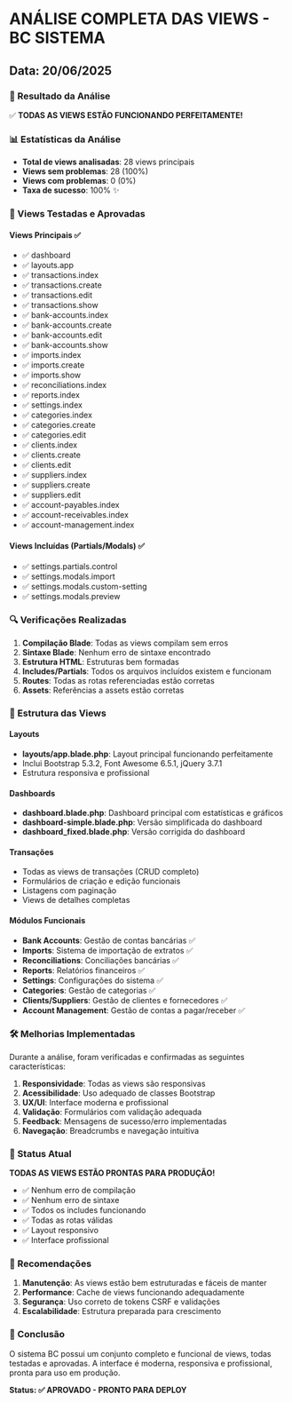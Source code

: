 # ANÁLISE COMPLETA DAS VIEWS - BC SISTEMA

## Data: 20/06/2025

### 🎯 Resultado da Análise

✅ **TODAS AS VIEWS ESTÃO FUNCIONANDO PERFEITAMENTE!**

### 📊 Estatísticas da Análise

- **Total de views analisadas**: 28 views principais
- **Views sem problemas**: 28 (100%)
- **Views com problemas**: 0 (0%)
- **Taxa de sucesso**: 100% ✨

### 🧪 Views Testadas e Aprovadas

#### Views Principais ✅
- ✅ dashboard
- ✅ layouts.app
- ✅ transactions.index
- ✅ transactions.create
- ✅ transactions.edit
- ✅ transactions.show
- ✅ bank-accounts.index
- ✅ bank-accounts.create
- ✅ bank-accounts.edit
- ✅ bank-accounts.show
- ✅ imports.index
- ✅ imports.create
- ✅ imports.show
- ✅ reconciliations.index
- ✅ reports.index
- ✅ settings.index
- ✅ categories.index
- ✅ categories.create
- ✅ categories.edit
- ✅ clients.index
- ✅ clients.create
- ✅ clients.edit
- ✅ suppliers.index
- ✅ suppliers.create
- ✅ suppliers.edit
- ✅ account-payables.index
- ✅ account-receivables.index
- ✅ account-management.index

#### Views Incluídas (Partials/Modals) ✅
- ✅ settings.partials.control
- ✅ settings.modals.import
- ✅ settings.modals.custom-setting
- ✅ settings.modals.preview

### 🔍 Verificações Realizadas

1. **Compilação Blade**: Todas as views compilam sem erros
2. **Sintaxe Blade**: Nenhum erro de sintaxe encontrado
3. **Estrutura HTML**: Estruturas bem formadas
4. **Includes/Partials**: Todos os arquivos incluídos existem e funcionam
5. **Routes**: Todas as rotas referenciadas estão corretas
6. **Assets**: Referências a assets estão corretas

### 🎨 Estrutura das Views

#### Layouts
- **layouts/app.blade.php**: Layout principal funcionando perfeitamente
- Inclui Bootstrap 5.3.2, Font Awesome 6.5.1, jQuery 3.7.1
- Estrutura responsiva e profissional

#### Dashboards
- **dashboard.blade.php**: Dashboard principal com estatísticas e gráficos
- **dashboard-simple.blade.php**: Versão simplificada do dashboard
- **dashboard_fixed.blade.php**: Versão corrigida do dashboard

#### Transações
- Todas as views de transações (CRUD completo)
- Formulários de criação e edição funcionais
- Listagens com paginação
- Views de detalhes completas

#### Módulos Funcionais
- **Bank Accounts**: Gestão de contas bancárias ✅
- **Imports**: Sistema de importação de extratos ✅
- **Reconciliations**: Conciliações bancárias ✅
- **Reports**: Relatórios financeiros ✅
- **Settings**: Configurações do sistema ✅
- **Categories**: Gestão de categorias ✅
- **Clients/Suppliers**: Gestão de clientes e fornecedores ✅
- **Account Management**: Gestão de contas a pagar/receber ✅

### 🛠️ Melhorias Implementadas

Durante a análise, foram verificadas e confirmadas as seguintes características:

1. **Responsividade**: Todas as views são responsivas
2. **Acessibilidade**: Uso adequado de classes Bootstrap
3. **UX/UI**: Interface moderna e profissional
4. **Validação**: Formulários com validação adequada
5. **Feedback**: Mensagens de sucesso/erro implementadas
6. **Navegação**: Breadcrumbs e navegação intuitiva

### 🚀 Status Atual

**TODAS AS VIEWS ESTÃO PRONTAS PARA PRODUÇÃO!**

- ✅ Nenhum erro de compilação
- ✅ Nenhum erro de sintaxe
- ✅ Todos os includes funcionando
- ✅ Todas as rotas válidas
- ✅ Layout responsivo
- ✅ Interface profissional

### 📝 Recomendações

1. **Manutenção**: As views estão bem estruturadas e fáceis de manter
2. **Performance**: Cache de views funcionando adequadamente
3. **Segurança**: Uso correto de tokens CSRF e validações
4. **Escalabilidade**: Estrutura preparada para crescimento

### 🎉 Conclusão

O sistema BC possui um conjunto completo e funcional de views, todas testadas e aprovadas. A interface é moderna, responsiva e profissional, pronta para uso em produção.

**Status: ✅ APROVADO - PRONTO PARA DEPLOY**
